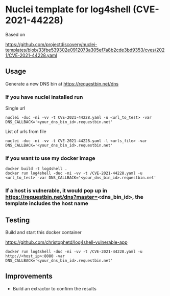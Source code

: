 # Nuclei template for log4shell (CVE-2021-44228)

Based on

https://github.com/projectdiscovery/nuclei-templates/blob/33fbe539302e0912073a305ef7a8b2cde3bd9353/cves/2021/CVE-2021-44228.yaml

## Usage
Generate a new DNS bin at https://requestbin.net/dns


### If you have nuclei installed run

Single url
```
nuclei -duc -ni -vv -t CVE-2021-44228.yaml -u <url_to_test> -var DNS_CALLBACK='<your_dns_bin_id>.requestbin.net'
```

List of urls from file
```
nuclei -duc -ni -vv -t CVE-2021-44228.yaml -l <urls_file> -var DNS_CALLBACK='<your_dns_bin_id>.requestbin.net'
```

### If you want to use my docker image
```
docker build -t log4shell .
docker run log4shell -duc -ni -vv -t /CVE-2021-44228.yaml -u <url_to_test> -var DNS_CALLBACK='<your_dns_bin_id>.requestbin.net'
```

### If a host is vulnerable, it would pop up in https://requestbin.net/dns?master=<dns_bin_id>, the template includes the host name

## Testing
Build and start this docker container

https://github.com/christophetd/log4shell-vulnerable-app

```
docker run log4shell -duc -ni -vv -t /CVE-2021-44228.yaml -u http://<host_ip>:8080 -var DNS_CALLBACK='<your_dns_bin_id>.requestbin.net'
```

## Improvements
* Build an extractor to confirm the results